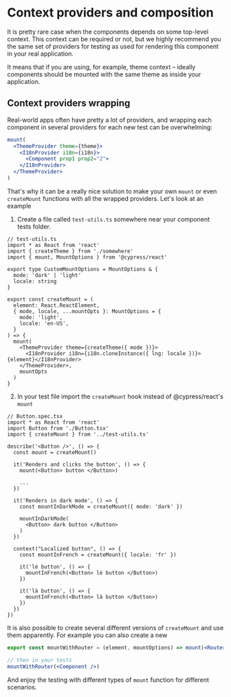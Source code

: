 # Context providers and composition

It is pretty rare case when the components depends on some top-level context. This context can be required or not, but we highly recommend you the same set of providers for testing as used for rendering this component in your real application.

It means that if you are using, for example, theme context – ideally components should be mounted with the same theme as inside your application.

## Context providers wrapping

Real-world apps often have pretty a lot of providers, and wrapping each component in several providers for each new test can be overwhelming:

```jsx
mount(
  <ThemeProvider theme={theme}>
    <I18nProvider i18n={i18n}>
      <Component prop1 prop2="2">
    </I18nProvider>
  </ThemeProvider>
)
```

That's why it can be a really nice solution to make your own `mount` or even `createMount` functions with all the wrapped providers. Let's look at an example

1. Create a file called `test-utils.ts` somewhere near your component tests folder.

```tsx
// test-utils.ts
import * as React from 'react'
import { createTheme } from './somewhere'
import { mount, MountOptions } from '@cypress/react'

export type CustomMountOptions = MountOptions & {
  mode: 'dark' | 'light'
  locale: string
}

export const createMount = (
  element: React.ReactElement,
  { mode, locale, ...mountOpts }: MountOptions = {
    mode: 'light',
    locale: 'en-US',
  }
) => {
  mount(
    <ThemeProvider theme={createTheme({ mode })}>
      <I18nProvider i18n={i18n.cloneInstance({ lng: locale })}>{element}</I18nProvider>
    </ThemeProvider>,
    mountOpts
  )
}
```

2. In your test file import the `createMount` hook instead of @cypress/react's `mount`

```tsx
// Button.spec.tsx
import * as React from 'react'
import Button from './Button.tsx'
import { createMount } from '../test-utils.ts'

describe('<Button />', () => {
  const mount = createMount()

  it('Renders and clicks the button', () => {
    mount(<Button> button </Button>)

    ...
  })

  it('Renders in dark mode', () => {
    const mountInDarkMode = createMount({ mode: 'dark' })

    mountInDarkMode(
      <Button> dark button </Button>
    )
  })

  context("Localized button", () => {
    const mountInFrench = createMount({ locale: 'fr' })

    it('lé button', () => {
      mountInFrench(<Button> lé button </Button>)
    })

    it('là button', () => {
      mountInFrench(<Button> là button </Button>)
    })
  })
})
```

It is also possible to create several different versions of `createMount` and use them apparently. For example you can also create a new

```jsx
export const mountWithRouter = (element, mountOptions) => mount(<Router> {element} </Router>, mountOptions)

// then in your tests
mountWithRouter(<Component />)
```

And enjoy the testing with different types of `mount` function for different scenarios.
